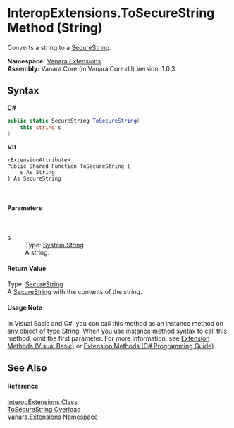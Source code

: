 # InteropExtensions.ToSecureString Method (String)
 

Converts a string to a <a href="http://msdn2.microsoft.com/en-us/library/7kt014s1" target="_blank">SecureString</a>.

**Namespace:**&nbsp;<a href="9abe54ff-18ce-e333-beed-30e855655381">Vanara.Extensions</a><br />**Assembly:**&nbsp;Vanara.Core (in Vanara.Core.dll) Version: 1.0.3

## Syntax

**C#**<br />
``` C#
public static SecureString ToSecureString(
	this string s
)
```

**VB**<br />
``` VB
<ExtensionAttribute>
Public Shared Function ToSecureString ( 
	s As String
) As SecureString
```

<br />

#### Parameters
&nbsp;<dl><dt>s</dt><dd>Type: <a href="http://msdn2.microsoft.com/en-us/library/s1wwdcbf" target="_blank">System.String</a><br />A string.</dd></dl>

#### Return Value
Type: <a href="http://msdn2.microsoft.com/en-us/library/7kt014s1" target="_blank">SecureString</a><br />A <a href="http://msdn2.microsoft.com/en-us/library/7kt014s1" target="_blank">SecureString</a> with the contents of the string.

#### Usage Note
In Visual Basic and C#, you can call this method as an instance method on any object of type <a href="http://msdn2.microsoft.com/en-us/library/s1wwdcbf" target="_blank">String</a>. When you use instance method syntax to call this method, omit the first parameter. For more information, see <a href="http://msdn.microsoft.com/en-us/library/bb384936.aspx">Extension Methods (Visual Basic)</a> or <a href="http://msdn.microsoft.com/en-us/library/bb383977.aspx">Extension Methods (C# Programming Guide)</a>.

## See Also


#### Reference
<a href="fa16fdf1-0da9-374d-b48d-5517895097b7">InteropExtensions Class</a><br /><a href="62cc5b33-a56f-d3de-8df0-a739ecb1971e">ToSecureString Overload</a><br /><a href="9abe54ff-18ce-e333-beed-30e855655381">Vanara.Extensions Namespace</a><br />